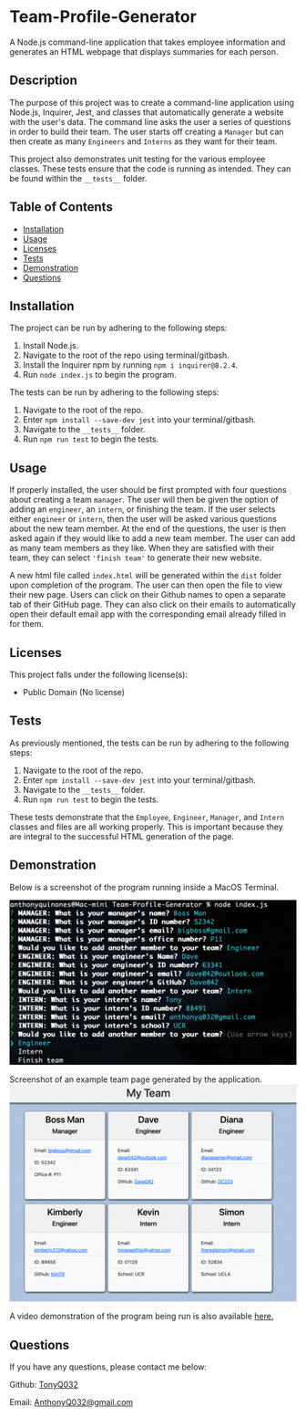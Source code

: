# Team-Profile-Generator
A Node.js command-line application that takes employee information and generates an HTML webpage that displays summaries for each person.

## Description
The purpose of this project was to create a command-line application using Node.js, Inquirer, Jest, and classes that automatically generate a website with the user's data. The command line asks the user a series of questions in order to build their team. The user starts off creating a `Manager` but can then create as many `Engineers` and `Interns` as they want for their team. 

This project also demonstrates unit testing for the various employee classes. These tests ensure that the code is running as intended. They can be found within the `__tests__` folder.

## Table of Contents
* [Installation](#installation)
* [Usage](#usage)
* [Licenses](#licenses)
* [Tests](#tests)
* [Demonstration](#demonstration)
* [Questions](#questions)

## Installation
The project can be run by adhering to the following steps:
1. Install Node.js.
3. Navigate to the root of the repo using terminal/gitbash.
4. Install the Inquirer npm by running `npm i inquirer@8.2.4`.
5. Run `node index.js` to begin the program.

The tests can be run by adhering to the following steps:
1. Navigate to the root of the repo.
2. Enter `npm install --save-dev jest` into your terminal/gitbash.
3. Navigate to the `__tests__` folder.
4. Run `npm run test` to begin the tests.

## Usage
If properly installed, the user should be first prompted with four questions about creating a team `manager`. The user will then be given the option of adding an `engineer`, an `intern`, or finishing the team. If the user selects either `engineer` or `intern`, then the user will be asked various questions about the new team member. At the end of the questions, the user is then asked again if they would like to add a new team member. The user can add as many team members as they like. When they are satisfied with their team, they can select `'finish team'` to generate their new website.

A new html file called `index.html` will be generated within the `dist` folder upon completion of the program. The user can then open the file to view their new page. Users can click on their Github names to open a separate tab of their GitHub page. They can also click on their emails to automatically open their default email app with the corresponding email already filled in for them.

## Licenses
This project falls under the following license(s): 

* Public Domain (No license)

## Tests
As previously mentioned, the tests can be run by adhering to the following steps:
1. Navigate to the root of the repo.
2. Enter `npm install --save-dev jest` into your terminal/gitbash.
3. Navigate to the `__tests__` folder.
4. Run `npm run test` to begin the tests.

These tests demonstrate that the `Employee`, `Engineer`, `Manager`, and `Intern` classes and files are all working properly. This is important because they are integral to the successful HTML generation of the page.

## Demonstration
Below is a screenshot of the program running inside a MacOS Terminal.

![Screenshot of the program run on MacOS inside Terminal](./assets/images/profile-generator-screenshot.png)

Screenshot of an example team page generated by the application.
![Screenshot of an example team page generated by the application](./assets/images/team-site.png)

A video demonstration of the program being run is also available [here.](https://drive.google.com/file/d/1E-n0S4yLhyfm45o6ir5Yud3Hk3sMM3_9/view)

## Questions
If you have any questions, please contact me below: 

Github: [TonyQ032](https://github.com/TonyQ032) 

Email: AnthonyQ032@gmail.com
